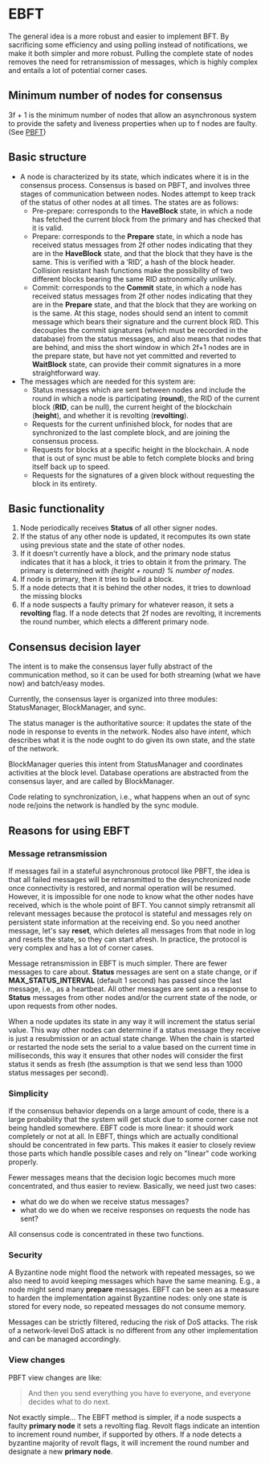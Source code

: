 # EBFT

The general idea is a more robust and easier to implement BFT. By sacrificing some efficiency and using polling instead 
of notifications, we make it both simpler and more robust. Pulling the complete state of nodes removes the need for
retransmission of messages, which is highly complex and entails a lot of potential corner cases.

## Minimum number of nodes for consensus

3f + 1 is the minimum number of nodes that allow an asynchronous system to provide the safety and liveness
properties when up to f nodes are faulty. (See [PBFT](https://pmg.csail.mit.edu/papers/osdi99.pdf))

## Basic structure

- A node is characterized by its state, which indicates where it is in the consensus process. Consensus is based on
PBFT, and involves three stages of communication between nodes. Nodes attempt to keep track of the status of other
nodes at all times. The states are as follows:
  - Pre-prepare: corresponds to the __HaveBlock__ state, in which a node has fetched the current block from the primary
  and has checked that it is valid.
  - Prepare: corresponds to the __Prepare__ state, in which a node has received status messages from 2f other nodes
  indicating that they are in the __HaveBlock__ state, and that the block that they have is the same. This is verified
  with a ‘RID’, a hash of the block header. Collision resistant hash functions make the possibility of two different
  blocks bearing the same RID astronomically unlikely.
  - Commit: corresponds to the __Commit__ state, in which a node has received status messages from 2f other nodes
  indicating that they are in the __Prepare__ state, and that the block that they are working on is the same. At this
  stage, nodes should send an intent to commit message which bears their signature and the current block RID. This
  decouples the commit signatures (which must be recorded in the database) from the status messages, and also means
  that nodes that are behind, and miss the short window in which 2f+1 nodes are in the prepare state, but have not yet
  committed and reverted to __WaitBlock__ state, can provide their commit signatures in a more straightforward way.
- The messages which are needed for this system are:
  - Status messages which are sent between nodes and include the round in which a node is participating (__round__),
  the RID of the current block (__RID__, can be null), the current height of the blockchain (__height__), and whether
  it is revolting (__revolting__).
  - Requests for the current unfinished block, for nodes that are synchronized to the last complete block, and are
  joining the consensus process.
  - Requests for blocks at a specific height in the blockchain. A node that is out of sync must be able to fetch
  complete blocks and bring itself back up to speed.
  - Requests for the signatures of a given block without requesting the block in its entirety.

## Basic functionality

1. Node periodically receives __Status__ of all other signer nodes.
2. If the status of any other node is updated, it recomputes its own state using previous state and the state of
other nodes.
3. If it doesn't currently have a block, and the primary node status indicates that it has a block, it tries to obtain
it from the primary. The primary is determined with _(height + round) % number of nodes_.
4. If node is primary, then it tries to build a block.
5. If a node detects that it is behind the other nodes, it tries to download the missing blocks
6. If a node suspects a faulty primary for whatever reason, it sets a __revolting__ flag. If a node detects that 2f
nodes are revolting, it increments the round number, which elects a different primary node.

## Consensus decision layer

The intent is to make the consensus layer fully abstract of the communication method, so it can be used for both
streaming (what we have now) and batch/easy modes.

Currently, the consensus layer is organized into three modules: StatusManager, BlockManager, and sync.

The status manager is the authoritative source: it updates the state of the node in response to events in the network.
Nodes also have _intent_, which describes what it is the node ought to do given its own state, and the state of the
network.

BlockManager queries this intent from StatusManager and coordinates activities at the block level. Database operations
are abstracted from the consensus layer, and are called by BlockManager.

Code relating to synchronization, i.e., what happens when an out of sync node re/joins the network is handled by the
sync module. 

## Reasons for using EBFT

### Message retransmission

If messages fail in a stateful asynchronous protocol like PBFT, the idea is that all failed messages will be
retransmitted to the desynchronized node once connectivity is restored, and normal operation will be resumed. However,
it is impossible for one node to know what the other nodes have received, which is the whole point of BFT. You cannot
simply retransmit all relevant messages because the protocol is stateful and messages rely on persistent state
information at the receiving end. So you need another message, let's say __reset__, which deletes all messages from
that node in log and resets the state, so they can start afresh. In practice, the protocol is very complex and has a
lot of corner cases.

Message retransmission in EBFT is much simpler. There are fewer messages to care about. __Status__ messages are sent
on a state change, or if __MAX_STATUS_INTERVAL__ (default 1 second) has passed since the last message, i.e., as a
heartbeat. All other messages are sent as a response to __Status__ messages from other nodes and/or the current state
of the node, or upon requests from other nodes.

When a node updates its state in any way it will increment the status serial value. This way other nodes can determine
if a status message they receive is just a resubmission or an actual state change. When the chain is started or
restarted the node sets the serial to a value based on the current time in milliseconds, this way it ensures that other
nodes will consider the first status it sends as fresh (the assumption is that we send less than 1000 status messages
per second).

### Simplicity

If the consensus behavior depends on a large amount of code, there is a large probability that the system will get
stuck due to some corner case not being handled somewhere. EBFT code is more linear: it should work completely or not
at all. In EBFT, things which are actually conditional should be concentrated in few parts. This makes it easier to
closely review those parts which handle possible cases and rely on "linear" code working properly.

Fewer messages means that the decision logic becomes much more concentrated, and thus easier to review. Basically, we
need just two cases:

- what do we do when we receive status messages?
- what do we do when we receive responses on requests the node has sent?

All consensus code is concentrated in these two functions.

### Security

A Byzantine node might flood the network with repeated messages, so we also need to avoid keeping messages which have
the same meaning. E.g., a node might send many __prepare__ messages. EBFT can be seen as a measure to harden the
implementation against Byzantine nodes: only one state is stored for every node, so repeated messages do not consume
memory.

Messages can be strictly filtered, reducing the risk of DoS attacks. The risk of a network-level DoS attack is no
different from any other implementation and can be managed accordingly.

### View changes

PBFT view changes are like:

> And then you send everything you have to everyone, and everyone decides what to do next.
 
Not exactly simple... The EBFT method is simpler, if a node suspects a faulty __primary node__ it sets a revolting flag.
Revolt flags indicate an intention to increment round number, if supported by others. If a node detects a byzantine
majority of revolt flags, it will increment the round number and designate a new __primary node__.

